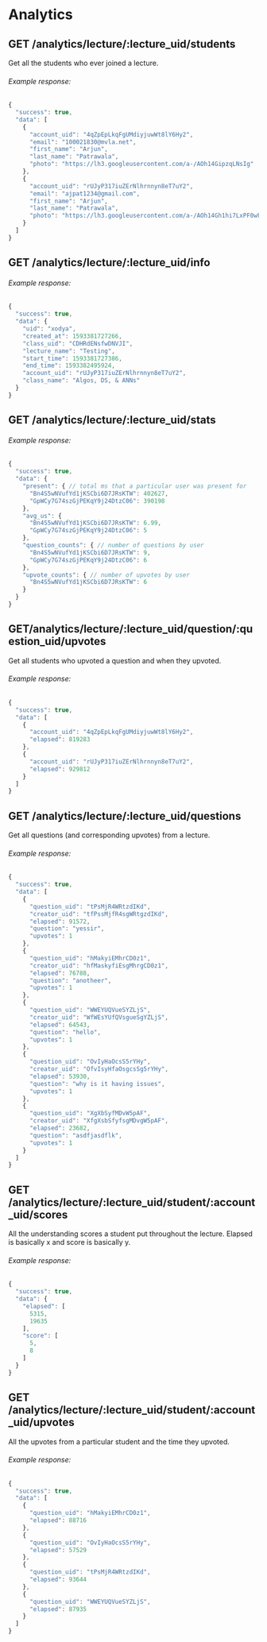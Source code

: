 # Analytics

## GET /analytics/lecture/:lecture_uid/students

Get all the students who ever joined a lecture.

###### Example response:

```javascript
{
  "success": true,
  "data": [
    {
      "account_uid": "4qZpEpLkqFgUMdiyjuwWt8lY6Hy2",
      "email": "100021830@mvla.net",
      "first_name": "Arjun",
      "last_name": "Patrawala",
      "photo": "https://lh3.googleusercontent.com/a-/AOh14GipzqLNsIg"
    },
    {
      "account_uid": "rUJyP317iuZErNlhrnnyn8eT7uY2",
      "email": "ajpat1234@gmail.com",
      "first_name": "Arjun",
      "last_name": "Patrawala",
      "photo": "https://lh3.googleusercontent.com/a-/AOh14Gh1hi7LxPF0wFC8OM1j2xg"
    }
  ]
}
```

## GET /analytics/lecture/:lecture_uid/info

###### Example response:

```javascript
{
  "success": true,
  "data": {
    "uid": "xodya",
    "created_at": 1593381727266,
    "class_uid": "CDHRdENsfwDNVJI",
    "lecture_name": "Testing",
    "start_time": 1593381727386,
    "end_time": 1593382495924,
    "account_uid": "rUJyP317iuZErNlhrnnyn8eT7uY2",
    "class_name": "Algos, DS, & ANNs"
  }
}
```

## GET /analytics/lecture/:lecture_uid/stats

###### Example response:

```javascript
{
  "success": true,
  "data": {
    "present": { // total ms that a particular user was present for
      "Bn4S5wNVufYd1jKSCbi6D7JRsKTW": 402627,
      "GpWCy7G74szGjPEKqY9j24DtzC06": 390198
    },
    "avg_us": {
      "Bn4S5wNVufYd1jKSCbi6D7JRsKTW": 6.99,
      "GpWCy7G74szGjPEKqY9j24DtzC06": 5
    },
    "question_counts": { // number of questions by user
      "Bn4S5wNVufYd1jKSCbi6D7JRsKTW": 9,
      "GpWCy7G74szGjPEKqY9j24DtzC06": 6
    },
    "upvote_counts": { // number of upvotes by user
      "Bn4S5wNVufYd1jKSCbi6D7JRsKTW": 6
    }
  }
}
```

## GET/analytics/lecture/:lecture_uid/question/:question_uid/upvotes

Get all students who upvoted a question and when they upvoted.

###### Example response:

```javascript
{
  "success": true,
  "data": [
    {
      "account_uid": "4qZpEpLkqFgUMdiyjuwWt8lY6Hy2",
      "elapsed": 819283
    },
    {
      "account_uid": "rUJyP317iuZErNlhrnnyn8eT7uY2",
      "elapsed": 929812
    }
  ]
}
```

## GET /analytics/lecture/:lecture_uid/questions

Get all questions (and corresponding upvotes) from a lecture.

###### Example response:

```javascript
{
  "success": true,
  "data": [
    {
      "question_uid": "tPsMjR4WRtzdIKd",
      "creator_uid": "tfPssMjfR4sgWRtgzdIKd",
      "elapsed": 91572,
      "question": "yessir",
      "upvotes": 1
    },
    {
      "question_uid": "hMakyiEMhrCD0z1",
      "creator_uid": "hfMaskyfiEsgMhrgCD0z1",
      "elapsed": 76788,
      "question": "anotheer",
      "upvotes": 1
    },
    {
      "question_uid": "WWEYUQVueSYZLjS",
      "creator_uid": "WfWEsYUfQVsgueSgYZLjS",
      "elapsed": 64543,
      "question": "hello",
      "upvotes": 1
    },
    {
      "question_uid": "OvIyHaOcsS5rYHy",
      "creator_uid": "OfvIsyHfaOsgcsSg5rYHy",
      "elapsed": 53930,
      "question": "why is it having issues",
      "upvotes": 1
    },
    {
      "question_uid": "XgXbSyfMDvW5pAF",
      "creator_uid": "XfgXsbSfyfsgMDvgW5pAF",
      "elapsed": 23682,
      "question": "asdfjasdflk",
      "upvotes": 1
    }
  ]
}
```

## GET /analytics/lecture/:lecture_uid/student/:account_uid/scores

All the understanding scores a student put throughout the lecture. Elapsed is basically x and score is basically y.

###### Example response:

```javascript
{
  "success": true,
  "data": {
    "elapsed": [
      5315,
      19635
    ],
    "score": [
      5,
      8
    ]
  }
}
```

## GET /analytics/lecture/:lecture_uid/student/:account_uid/upvotes

All the upvotes from a particular student and the time they upvoted.

###### Example response:

```javascript
{
  "success": true,
  "data": [
    {
      "question_uid": "hMakyiEMhrCD0z1",
      "elapsed": 88716
    },
    {
      "question_uid": "OvIyHaOcsS5rYHy",
      "elapsed": 57529
    },
    {
      "question_uid": "tPsMjR4WRtzdIKd",
      "elapsed": 93644
    },
    {
      "question_uid": "WWEYUQVueSYZLjS",
      "elapsed": 87935
    }
  ]
}
```